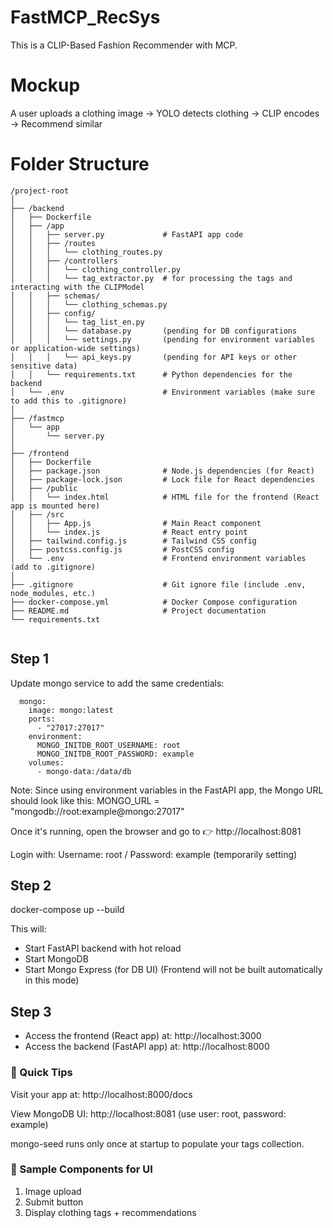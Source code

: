 # FastMCP_RecSys
This is a CLIP-Based Fashion Recommender with MCP. 

# Mockup
A user uploads a clothing image → YOLO detects clothing → CLIP encodes → Recommend similar

# Folder Structure
```
/project-root
│
├── /backend
│   ├── Dockerfile            
│   ├── /app
│   │   ├── server.py             # FastAPI app code
│   │   ├── /routes
│   │   │   └── clothing_routes.py
│   │   ├── /controllers
│   │   │   └── clothing_controller.py
│   │   │   └── tag_extractor.py  # for processing the tags and interacting with the CLIPModel
│   │   ├── schemas/
│   │   │   └── clothing_schemas.py
│   │   ├── config/
│   │   │   └── tag_list_en.py
│   │   │   └── database.py       (pending for DB configurations
│   │   │   └── settings.py       (pending for environment variables or application-wide settings)
│   │   │   └── api_keys.py       (pending for API keys or other sensitive data)
│   │   └── requirements.txt      # Python dependencies for the backend
│   └── .env                      # Environment variables (make sure to add this to .gitignore)
│                      
├── /fastmcp
│   └── app
│       └── server.py  
│
├── /frontend
│   ├── Dockerfile        
│   ├── package.json              # Node.js dependencies (for React)
│   ├── package-lock.json         # Lock file for React dependencies
│   ├── /public
│   │   └── index.html            # HTML file for the frontend (React app is mounted here)
│   ├── /src
│   │   ├── App.js                # Main React component
│   │   └── index.js              # React entry point
│   ├── tailwind.config.js        # Tailwind CSS config
│   ├── postcss.config.js         # PostCSS config
│   └── .env                      # Frontend environment variables (add to .gitignore)
│
├── .gitignore                    # Git ignore file (include .env, node_modules, etc.)
├── docker-compose.yml            # Docker Compose configuration
├── README.md                     # Project documentation
└── requirements.txt


```

## Step 1

Update mongo service to add the same credentials:
```
  mongo:
    image: mongo:latest
    ports:
      - "27017:27017"
    environment:
      MONGO_INITDB_ROOT_USERNAME: root
      MONGO_INITDB_ROOT_PASSWORD: example
    volumes:
      - mongo-data:/data/db
```

Note: Since using environment variables in the FastAPI app, the Mongo URL should look like this:
MONGO_URL = "mongodb://root:example@mongo:27017"

Once it's running, open the browser and go to 👉 http://localhost:8081

Login with: Username: root / Password: example (temporarily setting)

## Step 2
docker-compose up --build

This will:

- Start FastAPI backend with hot reload
- Start MongoDB
- Start Mongo Express (for DB UI) (Frontend will not be built automatically in this mode)

## Step 3
- Access the frontend (React app) at:  http://localhost:3000
- Access the backend (FastAPI app) at:  http://localhost:8000

### 📌 Quick Tips

Visit your app at: http://localhost:8000/docs

View MongoDB UI: http://localhost:8081 (use user: root, password: example)

mongo-seed runs only once at startup to populate your tags collection.

### 📌 Sample Components for UI

1. Image upload
2. Submit button
3. Display clothing tags + recommendations
